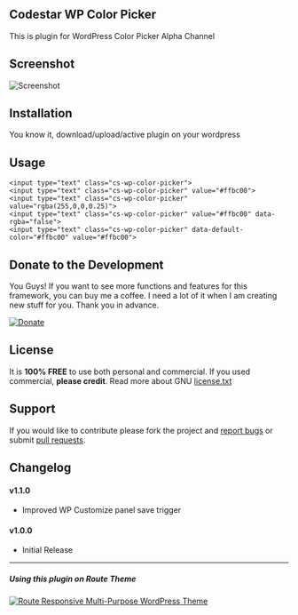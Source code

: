 ## Codestar WP Color Picker

This is plugin for WordPress Color Picker Alpha Channel

## Screenshot

![Screenshot](https://cloud.githubusercontent.com/assets/1313301/5568900/720bc2e0-8f6e-11e4-8efe-fa9f16ab01ed.png)

## Installation
You know it, download/upload/active plugin on your wordpress

## Usage

```
<input type="text" class="cs-wp-color-picker">
<input type="text" class="cs-wp-color-picker" value="#ffbc00">
<input type="text" class="cs-wp-color-picker" value="rgba(255,0,0,0.25)">
<input type="text" class="cs-wp-color-picker" value="#ffbc00" data-rgba="false">
<input type="text" class="cs-wp-color-picker" data-default-color="#ffbc00" value="#ffbc00">
```

## Donate to the Development
You Guys! If you want to see more functions and features for this framework, you can buy me a coffee. I need a lot of it when I am creating new stuff for you. Thank you in advance.

[![Donate](https://www.paypal.com/en_US/i/btn/btn_donateCC_LG.gif)](https://www.paypal.com/cgi-bin/webscr?cmd=_donations&business=info%40codestarlive%2ecom&lc=US&item_name=Codestar%20Framework&no_note=0&currency_code=USD&bn=PP%2dDonationsBF%3abtn_donate_LG%2egif%3aNonHostedGuest)

## License
It is **100% FREE** to use both personal and commercial. If you used commercial, **please credit**.
Read more about GNU [license.txt](http://www.gnu.org/licenses/gpl-2.0.txt)

## Support
If you would like to contribute please fork the project and <a href="https://github.com/Codestar/codestar-wp-color-picker/issues">report bugs</a> or submit <a href="https://github.com/Codestar/codestar-wp-color-picker/pulls">pull requests</a>.

## Changelog
#### v1.1.0
- Improved WP Customize panel save trigger

#### v1.0.0
- Initial Release

---

##### Using this plugin on Route Theme
[![Route Responsive Multi-Purpose WordPress Theme](http://s3.routewp.com/promo/userbox/route-preview-promo.png)](http://themeforest.net/item/route-responsive-multipurpose-wordpress-theme/8815770?ref=Codestar)
